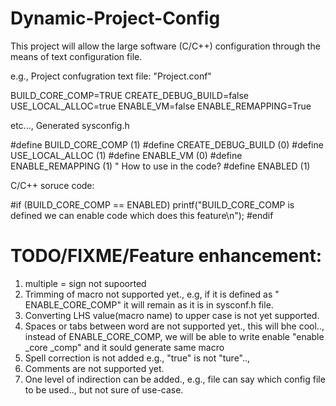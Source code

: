 # Dynamic-Project-Config
This project will allow the large software (C/C++) configuration through the means of text configuration file.

e.g.,
Project confugration text file:
"Project.conf"

BUILD_CORE_COMP=TRUE
CREATE_DEBUG_BUILD=false
USE_LOCAL_ALLOC=true
ENABLE_VM=false
ENABLE_REMAPPING=True

etc...,
Generated sysconfig.h

\#define BUILD_CORE_COMP    (1)
#define CREATE_DEBUG_BUILD    (0)
#define USE_LOCAL_ALLOC    (1)
#define ENABLE_VM    (0)
#define ENABLE_REMAPPING    (1)
"
How to use in the code?
#define	ENABLED	(1)

C/C++ soruce code:

#if (BUILD_CORE_COMP == ENABLED)
	printf("BUILD_CORE_COMP is defined we can enable code which does this feature\n");
#endif



TODO/FIXME/Feature enhancement:
=================================
1)  multiple = sign not supoorted
2) Trimming of macro not supported yet., e.g, if it is defined as "    ENABLE_CORE_COMP" it will remain as it is in sysconf.h file.
3) Converting LHS value(macro name) to upper case is not yet supported.
4) Spaces or tabs between word are not supported yet., this will bhe cool.., instead of ENABLE_CORE_COMP, we will be able to write enable  "enable _core   _comp" and it sould generate same macro
5) Spell correction is not added e.g., "true" is not "ture"..,
6) Comments are not supported yet.
7) One level of indirection can be added., e.g., file can say which config file to be used.., but not sure of use-case.

